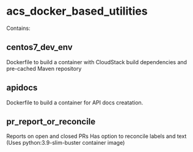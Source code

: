 # acs_docker_based_utilities

Contains:

## centos7_dev_env

Dockerfile to build a container with CloudStack build dependencies and pre-cached Maven repository

## apidocs

Dockerfile to build a container for API docs creatation.

## pr_report_or_reconcile

Reports on open and closed PRs
Has option to reconcile labels and text
(Uses python:3.9-slim-buster container image)
